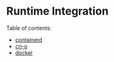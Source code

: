 # Runtime Integration

Table of contents:

* [containerd](containerd/README.md)
* [cri-o](cri-o.md)
* [docker](docker.md)

